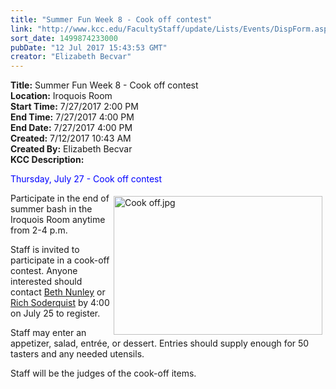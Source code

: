 ```yaml
---
title: "Summer Fun Week 8 - Cook off contest"
link: "http://www.kcc.edu/FacultyStaff/update/Lists/Events/DispForm.aspx?ID=1009"
sort_date: 1499874233000
pubDate: "12 Jul 2017 15:43:53 GMT"
creator: "Elizabeth Becvar"
---
```


<div><b>Title:</b> Summer Fun Week 8 - Cook off contest</div>
<div><b>Location:</b> Iroquois Room</div>
<div><b>Start Time:</b> 7/27/2017 2:00 PM</div>
<div><b>End Time:</b> 7/27/2017 4:00 PM</div>
<div><b>End Date:</b> 7/27/2017 4:00 PM</div>
<div><b>Created:</b> 7/12/2017 10:43 AM</div>
<div><b>Created By:</b> Elizabeth Becvar</div>
<div><b>KCC Description:</b> <div class="ExternalClass5393B2C645944CB7826E675DA7B445FA"><p style="color:blue">​Thursday, July 27 - Cook off contest </p>
<p><img width="535" height="357" alt="Cook off.jpg" src="/FacultyStaff/update/Documents/Cook%20off.jpg" style="height:222px;width:334px;vertical-align:auto;float:right;margin:5px" />Participate in the end of summer bash in the Iroquois Room anytime from 2-4 p.m.</p>
<p>Staff is invited to participate in a cook-off contest. Anyone interested should contact <a href="mailto:bnunley@kcc.edu">Beth Nunley</a> or <a href="mailto:rsoderquist@kcc.edu">Rich Soderquist</a> by 4:00 on July 25 to register.  </p>
<p>Staff may enter an appetizer, salad, entrée, or dessert. Entries should supply enough for 50 tasters and any needed utensils.</p>
<p>Staff will be the judges of the cook-off items.<br /></p></div></div>
